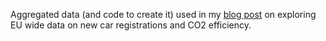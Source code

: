 Aggregated data (and code to create it) used in my [blog post](https://skranz.github.io/r/2019/12/17/EU_Cars_CO2.html) on exploring EU wide data on new car registrations and CO2 efficiency.
